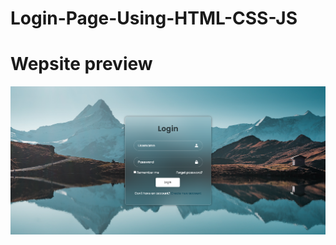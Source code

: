 # Login-Page-Using-HTML-CSS-JS

# Wepsite preview
![logo](https://github.com/siniekoo19/Login-Page-Using-HTML-CSS-JS/blob/main/demo-webpage-img.png)
